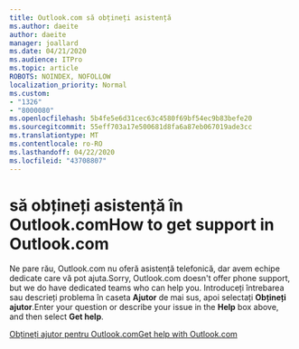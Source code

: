 ```yaml
---
title: Outlook.com să obțineți asistență
ms.author: daeite
author: daeite
manager: joallard
ms.date: 04/21/2020
ms.audience: ITPro
ms.topic: article
ROBOTS: NOINDEX, NOFOLLOW
localization_priority: Normal
ms.custom:
- "1326"
- "8000080"
ms.openlocfilehash: 5b4fe5e6d31cec63c4580f69bf54ec9b83befe20
ms.sourcegitcommit: 55eff703a17e500681d8fa6a87eb067019ade3cc
ms.translationtype: MT
ms.contentlocale: ro-RO
ms.lasthandoff: 04/22/2020
ms.locfileid: "43708807"
---
```

# <a name="how-to-get-support-in-outlookcom"></a><span data-ttu-id="7b608-102">să obțineți asistență în Outlook.com</span><span class="sxs-lookup"><span data-stu-id="7b608-102">How to get support in Outlook.com</span></span>

<span data-ttu-id="7b608-103">Ne pare rău, Outlook.com nu oferă asistență telefonică, dar avem echipe dedicate care vă pot ajuta.</span><span class="sxs-lookup"><span data-stu-id="7b608-103">Sorry, Outlook.com doesn't offer phone support, but we do have dedicated teams who can help you.</span></span>
<span data-ttu-id="7b608-104">Introduceți întrebarea sau descrieți problema în caseta **Ajutor** de mai sus, apoi selectați **Obțineți ajutor**.</span><span class="sxs-lookup"><span data-stu-id="7b608-104">Enter your question or describe your issue in the **Help** box above, and then select **Get help**.</span></span>

[<span data-ttu-id="7b608-105">Obțineți ajutor pentru Outlook.com</span><span class="sxs-lookup"><span data-stu-id="7b608-105">Get help with Outlook.com</span></span>](https://support.office.com/article/40676ad0-c831-45ac-a023-5be633be798d?wt.mc_id=Office_Outlook_com_Alchemy)
